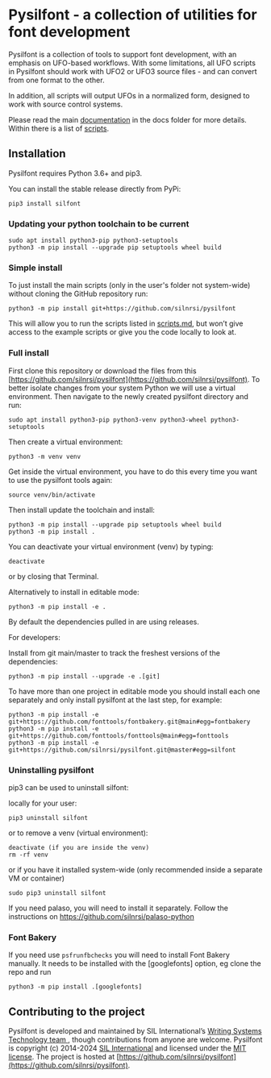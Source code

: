 # Pysilfont - a collection of utilities for font development

Pysilfont is a collection of tools to support font development, with an emphasis on UFO-based workflows. With some limitations, all UFO scripts in Pysilfont should work with UFO2 or UFO3 source files - and can convert from one format to the other.

In addition, all scripts will output UFOs in a normalized form, designed to work with source control systems.

Please read the main [documentation](https://github.com/silnrsi/pysilfont/blob/master/docs/docs.md) in the docs folder for more details. Within there is a list of [scripts](https://github.com/silnrsi/pysilfont/blob/docs/scripts.md).

## Installation

Pysilfont requires Python 3.6+ and pip3.

You can install the stable release directly from PyPi:
```
pip3 install silfont
```

### Updating your python toolchain to be current
```
sudo apt install python3-pip python3-setuptools
python3 -m pip install --upgrade pip setuptools wheel build
```

### Simple install
To just install the main scripts (only in the user's folder not system-wide) without cloning the GitHub repository run:
```
python3 -m pip install git+https://github.com/silnrsi/pysilfont
```

This will allow you to run the scripts listed in [scripts.md](https://github.com/silnrsi/pysilfont/blob/master/docs/scripts.md), but won’t give access
to the example scripts or give you the code locally to look at.

### Full install

First clone this repository or download the files from this [https://github.com/silnrsi/pysilfont](https://github.com/silnrsi/pysilfont). To better isolate changes from your system Python we will use a virtual environment.
Then navigate to the newly created pysilfont directory and run:
```
sudo apt install python3-pip python3-venv python3-wheel python3-setuptools
```

Then create a virtual environment:
```
python3 -m venv venv
```
Get inside the virtual environment, you have to do this every time you want to use the pysilfont tools again:
```
source venv/bin/activate
```

Then install update the toolchain and install:
```
python3 -m pip install --upgrade pip setuptools wheel build
python3 -m pip install .
```

You can deactivate your virtual environment (venv) by typing:
```
deactivate
```
or by closing that Terminal. 


Alternatively to install in editable mode:
```
python3 -m pip install -e .
```

By default the dependencies pulled in are using releases. 



For developers: 

Install from git main/master to track the freshest versions of the dependencies:
```
python3 -m pip install --upgrade -e .[git]
```

To have more than one project in editable mode you should install each one separately and only install pysilfont at the last step, for example:
```
python3 -m pip install -e git+https://github.com/fonttools/fontbakery.git@main#egg=fontbakery
python3 -m pip install -e git+https://github.com/fonttools/fonttools@main#egg=fonttools
python3 -m pip install -e git+https://github.com/silnrsi/pysilfont.git@master#egg=silfont
```

### Uninstalling pysilfont

pip3 can be used to uninstall silfont:

locally for your user:
```
pip3 uninstall silfont
```

or to remove a venv (virtual environment):
```
deactivate (if you are inside the venv) 
rm -rf venv
```


or if you have it installed system-wide (only recommended inside a separate VM or container)
```
sudo pip3 uninstall silfont
```

If you need palaso, you will need to install it separately.
Follow the instructions on https://github.com/silnrsi/palaso-python

### Font Bakery

If you need use `psfrunfbchecks` you will need to install Font Bakery manually. 
It needs to be installed with the [googlefonts] option, eg clone the repo and run

```
python3 -m pip install .[googlefonts]
```

## Contributing to the project

Pysilfont is developed and maintained by SIL International’s [Writing Systems Technology team ](https://software.sil.org/wstech/), though contributions from anyone are welcome. Pysilfont is copyright (c) 2014-2024 [SIL International](https://www.sil.org) and licensed under the [MIT license](https://en.wikipedia.org/wiki/MIT_License). The project is hosted at [https://github.com/silnrsi/pysilfont](https://github.com/silnrsi/pysilfont).

